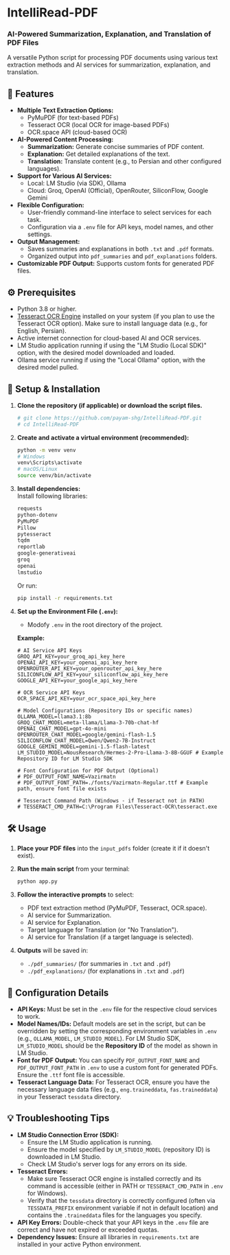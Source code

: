 # IntelliRead-PDF
### AI-Powered Summarization, Explanation, and Translation of PDF Files<br/>
A versatile Python script for processing PDF documents using various text extraction methods and AI services for summarization, explanation, and translation.

## 🌟 Features

* **Multiple Text Extraction Options:**
    * PyMuPDF (for text-based PDFs)
    * Tesseract OCR (local OCR for image-based PDFs)
    * OCR.space API (cloud-based OCR)
* **AI-Powered Content Processing:**
    * **Summarization:** Generate concise summaries of PDF content.
    * **Explanation:** Get detailed explanations of the text.
    * **Translation:** Translate content (e.g., to Persian and other configured languages).
* **Support for Various AI Services:**
    * Local: LM Studio (via SDK), Ollama
    * Cloud: Groq, OpenAI (Official), OpenRouter, SiliconFlow, Google Gemini
* **Flexible Configuration:**
    * User-friendly command-line interface to select services for each task.
    * Configuration via a `.env` file for API keys, model names, and other settings.
* **Output Management:**
    * Saves summaries and explanations in both `.txt` and `.pdf` formats.
    * Organized output into `pdf_summaries` and `pdf_explanations` folders.
* **Customizable PDF Output:** Supports custom fonts for generated PDF files.

## ⚙️ Prerequisites

* Python 3.8 or higher.
* [Tesseract OCR Engine](https://github.com/tesseract-ocr/tesseract#installing-tesseract) installed on your system (if you plan to use the Tesseract OCR option). Make sure to install language data (e.g., for English, Persian).
* Active internet connection for cloud-based AI and OCR services.
* LM Studio application running if using the "LM Studio (Local SDK)" option, with the desired model downloaded and loaded.
* Ollama service running if using the "Local Ollama" option, with the desired model pulled.

## 🚀 Setup & Installation

1.  **Clone the repository (if applicable) or download the script files.**
    ```bash
    # git clone https://github.com/payam-shg/IntelliRead-PDF.git
    # cd IntelliRead-PDF
    ```

2.  **Create and activate a virtual environment (recommended):**
    ```bash
    python -m venv venv
    # Windows
    venv\Scripts\activate
    # macOS/Linux
    source venv/bin/activate
    ```

3.  **Install dependencies:**<br/>
    Install following libraries:
    ```txt
    requests
    python-dotenv
    PyMuPDF
    Pillow
    pytesseract
    tqdm
    reportlab
    google-generativeai
    groq
    openai
    lmstudio
    ```
    Or run:
    ```bash
    pip install -r requirements.txt
    ```

4.  **Set up the Environment File (`.env`):**
    * Modofy `.env` in the root directory of the project.

    **Example:**
    ```env
    # AI Service API Keys
    GROQ_API_KEY=your_groq_api_key_here
    OPENAI_API_KEY=your_openai_api_key_here
    OPENROUTER_API_KEY=your_openrouter_api_key_here
    SILICONFLOW_API_KEY=your_siliconflow_api_key_here
    GOOGLE_API_KEY=your_google_api_key_here

    # OCR Service API Keys
    OCR_SPACE_API_KEY=your_ocr_space_api_key_here

    # Model Configurations (Repository IDs or specific names)
    OLLAMA_MODEL=llama3.1:8b
    GROQ_CHAT_MODEL=meta-llama/Llama-3-70b-chat-hf
    OPENAI_CHAT_MODEL=gpt-4o-mini
    OPENROUTER_CHAT_MODEL=google/gemini-flash-1.5
    SILICONFLOW_CHAT_MODEL=Qwen/Qwen2-7B-Instruct
    GOOGLE_GEMINI_MODEL=gemini-1.5-flash-latest
    LM_STUDIO_MODEL=NousResearch/Hermes-2-Pro-Llama-3-8B-GGUF # Example Repository ID for LM Studio SDK

    # Font Configuration for PDF Output (Optional)
    # PDF_OUTPUT_FONT_NAME=Vazirmatn
    # PDF_OUTPUT_FONT_PATH=./fonts/Vazirmatn-Regular.ttf # Example path, ensure font file exists

    # Tesseract Command Path (Windows - if Tesseract not in PATH)
    # TESSERACT_CMD_PATH=C:\Program Files\Tesseract-OCR\tesseract.exe
    ```

## 🛠️ Usage

1.  **Place your PDF files** into the `input_pdfs` folder (create it if it doesn't exist).
2.  **Run the main script** from your terminal:
    ```bash
    python app.py 
    ```

3.  **Follow the interactive prompts** to select:
    * PDF text extraction method (PyMuPDF, Tesseract, OCR.space).
    * AI service for Summarization.
    * AI service for Explanation.
    * Target language for Translation (or "No Translation").
    * AI service for Translation (if a target language is selected).

4.  **Outputs** will be saved in:
    * `./pdf_summaries/` (for summaries in `.txt` and `.pdf`)
    * `./pdf_explanations/` (for explanations in `.txt` and `.pdf`)

## 🔧 Configuration Details

* **API Keys:** Must be set in the `.env` file for the respective cloud services to work.
* **Model Names/IDs:** Default models are set in the script, but can be overridden by setting the corresponding environment variables in `.env` (e.g., `OLLAMA_MODEL`, `LM_STUDIO_MODEL`). For LM Studio SDK, `LM_STUDIO_MODEL` should be the **Repository ID** of the model as shown in LM Studio.
* **Font for PDF Output:** You can specify `PDF_OUTPUT_FONT_NAME` and `PDF_OUTPUT_FONT_PATH` in `.env` to use a custom font for generated PDFs. Ensure the `.ttf` font file is accessible.
* **Tesseract Language Data:** For Tesseract OCR, ensure you have the necessary language data files (e.g., `eng.traineddata`, `fas.traineddata`) in your Tesseract `tessdata` directory.

## 💡 Troubleshooting Tips

* **LM Studio Connection Error (SDK):**
    * Ensure the LM Studio application is running.
    * Ensure the model specified by `LM_STUDIO_MODEL` (repository ID) is downloaded in LM Studio.
    * Check LM Studio's server logs for any errors on its side.
* **Tesseract Errors:**
    * Make sure Tesseract OCR engine is installed correctly and its command is accessible (either in PATH or `TESSERACT_CMD_PATH` in `.env` for Windows).
    * Verify that the `tessdata` directory is correctly configured (often via `TESSDATA_PREFIX` environment variable if not in default location) and contains the `.traineddata` files for the languages you specify.
* **API Key Errors:** Double-check that your API keys in the `.env` file are correct and have not expired or exceeded quotas.
* **Dependency Issues:** Ensure all libraries in `requirements.txt` are installed in your active Python environment.

